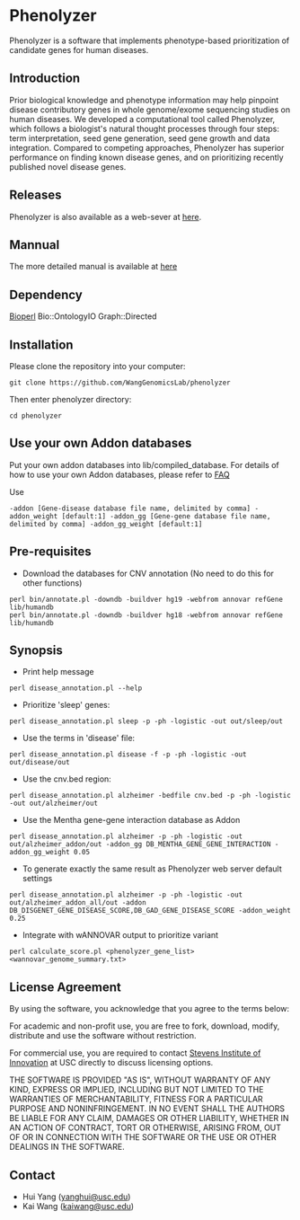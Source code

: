 # Phenolyzer
Phenolyzer is a software that implements phenotype-based prioritization of candidate  genes for human diseases.

## Introduction
Prior biological knowledge and phenotype information may help pinpoint disease contributory genes in whole genome/exome sequencing studies on human diseases. We developed a computational tool called Phenolyzer, which follows a biologist's natural thought processes through four steps: term interpretation, seed gene generation, seed gene growth and data integration. Compared to competing approaches, Phenolyzer has superior performance on finding known disease genes, and on prioritizing recently published novel disease genes.

## Releases
Phenolyzer is also available as a web-sever at [here](http://phenolyzer.usc.edu).

## Mannual
The more detailed manual is available at [here](http://phenolyzer.usc.edu/download/Phenolyzer_manual.pdf) 

## Dependency

[Bioperl](http://www.bioperl.org/wiki/Main_Page)
Bio::OntologyIO
Graph::Directed

## Installation

Please clone the repository into your computer:
```
git clone https://github.com/WangGenomicsLab/phenolyzer
```
Then enter phenolyzer directory:
```
cd phenolyzer
```

## Use your own Addon databases

Put your own addon databases into lib/compiled_database.
For details of how to use your own Addon databases, please refer to [FAQ](http://phenolyzer.usc.edu/FAQ.php#collapse-14)

Use 
```
-addon [Gene-disease database file name, delimited by comma] -addon_weight [default:1] -addon_gg [Gene-gene database file name, delimited by comma] -addon_gg_weight [default:1]
```

## Pre-requisites
- Download the databases for CNV annotation (No need to do this for other functions)
```
perl bin/annotate.pl -downdb -buildver hg19 -webfrom annovar refGene lib/humandb
perl bin/annotate.pl -downdb -buildver hg18 -webfrom annovar refGene lib/humandb
```

## Synopsis

- Print help message
```
perl disease_annotation.pl --help
```

- Prioritize 'sleep' genes: 
```
perl disease_annotation.pl sleep -p -ph -logistic -out out/sleep/out
```

- Use the terms in 'disease' file:
```
perl disease_annotation.pl disease -f -p -ph -logistic -out out/disease/out
```

- Use the cnv.bed region:
```
perl disease_annotation.pl alzheimer -bedfile cnv.bed -p -ph -logistic -out out/alzheimer/out
```

- Use the Mentha gene-gene interaction database as Addon
```
perl disease_annotation.pl alzheimer -p -ph -logistic -out out/alzheimer_addon/out -addon_gg DB_MENTHA_GENE_GENE_INTERACTION -addon_gg_weight 0.05
```

- To generate exactly the same result as Phenolyzer web server default settings
```
perl disease_annotation.pl alzheimer -p -ph -logistic -out out/alzheimer_addon_all/out -addon DB_DISGENET_GENE_DISEASE_SCORE,DB_GAD_GENE_DISEASE_SCORE -addon_weight 0.25
```

- Integrate with wANNOVAR output to prioritize variant
```
perl calculate_score.pl <phenolyzer_gene_list> <wannovar_genome_summary.txt>
```

## License Agreement
By using the software, you acknowledge that you agree to the terms below:

For academic and non-profit use, you are free to fork, download, modify, distribute and use the software without restriction.

For commercial use, you are required to contact [Stevens Institute of Innovation](https://stevens.usc.edu/contact-us/) at USC directly to discuss licensing options.

THE SOFTWARE IS PROVIDED "AS IS", WITHOUT WARRANTY OF ANY KIND, EXPRESS OR IMPLIED, INCLUDING BUT NOT LIMITED TO THE WARRANTIES OF MERCHANTABILITY, FITNESS FOR A PARTICULAR PURPOSE AND NONINFRINGEMENT. IN NO EVENT SHALL THE AUTHORS BE LIABLE FOR ANY CLAIM, DAMAGES OR OTHER LIABILITY, WHETHER IN AN ACTION OF CONTRACT, TORT OR OTHERWISE, ARISING FROM, OUT OF OR IN CONNECTION WITH THE SOFTWARE OR THE USE OR OTHER DEALINGS IN THE SOFTWARE.

## Contact
- Hui Yang (yanghui@usc.edu)
- Kai Wang (kaiwang@usc.edu)


